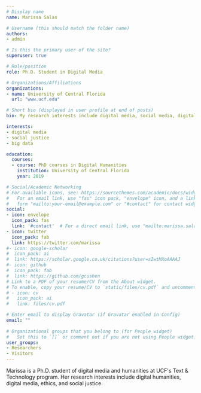 ```yaml
---
# Display name
name: Marissa Salas

# Username (this should match the folder name)
authors:
- admin

# Is this the primary user of the site?
superuser: true

# Role/position
role: Ph.D. Student in Digital Media

# Organizations/Affiliations
organizations:
- name: University of Central Florida
  url: "www.ucf.edu"

# Short bio (displayed in user profile at end of posts)
bio: My research interests include digital media, social media, digital urbanism

interests:
- digital media 
- social justice
- big data

education:
  courses:
  - course: PhD courses in Digital Humanities
    institution: University of Central Florida
    year: 2019

# Social/Academic Networking
# For available icons, see: https://sourcethemes.com/academic/docs/widgets/#icons
#   For an email link, use "fas" icon pack, "envelope" icon, and a link in the
#   form "mailto:your-email@example.com" or "#contact" for contact widget.
social:
- icon: envelope
  icon_pack: fas
  link: '#contact'  # For a direct email link, use "mailto:marissa.salas@knights.ucf.edu".
- icon: twitter
  icon_pack: fab
  link: https://twitter.com/marissa
#- icon: google-scholar
#  icon_pack: ai
#  link: https://scholar.google.co.uk/citations?user=sIwtMXoAAAAJ
#- icon: github
#  icon_pack: fab
#  link: https://github.com/gcushen
# Link to a PDF of your resume/CV from the About widget.
# To enable, copy your resume/CV to `static/files/cv.pdf` and uncomment the lines below.  
# - icon: cv
#   icon_pack: ai
#   link: files/cv.pdf

# Enter email to display Gravatar (if Gravatar enabled in Config)
email: ""
  
# Organizational groups that you belong to (for People widget)
#   Set this to `[]` or comment out if you are not using People widget.  
user_groups:
- Researchers
- Visitors
---
```


Marissa is a Ph.D. student of digital media and humanities at UCF's Text & Technology program. Her research interests include digital humanities, digital media, ethics, and social justice.

 
